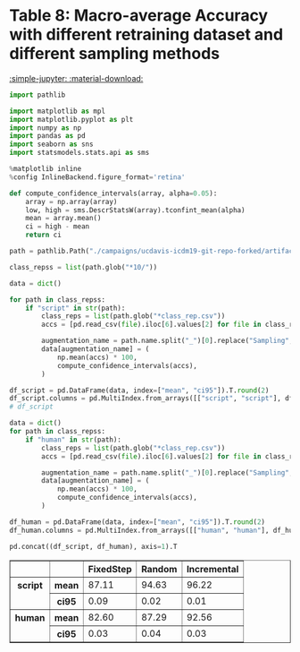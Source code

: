 # Table 8: Macro-average Accuracy with different retraining dataset and different sampling methods

[:simple-jupyter: :material-download:](../../paper_tables_and_figures/table8_icdm_finetuning_per_class_metrics_on_human/table8_icdm_finetuning_per_class_metrics_on_human.ipynb)


```python
import pathlib

import matplotlib as mpl
import matplotlib.pyplot as plt
import numpy as np
import pandas as pd
import seaborn as sns
import statsmodels.stats.api as sms

%matplotlib inline
%config InlineBackend.figure_format='retina'
```


```python
def compute_confidence_intervals(array, alpha=0.05):
    array = np.array(array)
    low, high = sms.DescrStatsW(array).tconfint_mean(alpha)
    mean = array.mean()
    ci = high - mean
    return ci
```


```python
path = pathlib.Path("./campaigns/ucdavis-icdm19-git-repo-forked/artifacts/")

class_repss = list(path.glob("*10/"))
```


```python
data = dict()

for path in class_repss:
    if "script" in str(path):
        class_reps = list(path.glob("*class_rep.csv"))
        accs = [pd.read_csv(file).iloc[6].values[2] for file in class_reps]

        augmentation_name = path.name.split("_")[0].replace("Sampling", "")
        data[augmentation_name] = (
            np.mean(accs) * 100,
            compute_confidence_intervals(accs),
        )

df_script = pd.DataFrame(data, index=["mean", "ci95"]).T.round(2)
df_script.columns = pd.MultiIndex.from_arrays([["script", "script"], df_script.columns])
# df_script
```


```python
data = dict()
for path in class_repss:
    if "human" in str(path):
        class_reps = list(path.glob("*class_rep.csv"))
        accs = [pd.read_csv(file).iloc[6].values[2] for file in class_reps]

        augmentation_name = path.name.split("_")[0].replace("Sampling", "")
        data[augmentation_name] = (
            np.mean(accs) * 100,
            compute_confidence_intervals(accs),
        )

df_human = pd.DataFrame(data, index=["mean", "ci95"]).T.round(2)
df_human.columns = pd.MultiIndex.from_arrays([["human", "human"], df_human.columns])
```


```python
pd.concat((df_script, df_human), axis=1).T
```




<div>
<style scoped>
    .dataframe tbody tr th:only-of-type {
        vertical-align: middle;
    }

    .dataframe tbody tr th {
        vertical-align: top;
    }

    .dataframe thead th {
        text-align: right;
    }
</style>
<table border="1" class="dataframe">
  <thead>
    <tr style="text-align: right;">
      <th></th>
      <th></th>
      <th>FixedStep</th>
      <th>Random</th>
      <th>Incremental</th>
    </tr>
  </thead>
  <tbody>
    <tr>
      <th rowspan="2" valign="top">script</th>
      <th>mean</th>
      <td>87.11</td>
      <td>94.63</td>
      <td>96.22</td>
    </tr>
    <tr>
      <th>ci95</th>
      <td>0.09</td>
      <td>0.02</td>
      <td>0.01</td>
    </tr>
    <tr>
      <th rowspan="2" valign="top">human</th>
      <th>mean</th>
      <td>82.60</td>
      <td>87.29</td>
      <td>92.56</td>
    </tr>
    <tr>
      <th>ci95</th>
      <td>0.03</td>
      <td>0.04</td>
      <td>0.03</td>
    </tr>
  </tbody>
</table>
</div>


